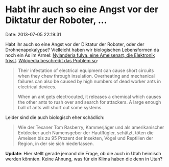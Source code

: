 Habt ihr auch so eine Angst vor der Diktatur der Roboter, \...
==============================================================

Date: 2013-07-05 22:19:31

Habt ihr auch so eine Angst vor der Diktatur der Roboter, oder der
Drohnenapokalypse? Vielleicht haben wir biologischen Lebensformen da
noch ein As im Ärmel: [Nylanderia fulva, eine Ameisenart, die Elektronik
frisst](http://www.faz.net/-gum-7b09c). [Wikipedia beschreibt das
Problem
so](http://en.wikipedia.org/wiki/Rasberry_crazy_ant#Attraction_to_electrical_equipment):

> Their infestation of electrical equipment can cause short circuits
> when they chew through insulation. Overheating and mechanical failures
> can also be caused by high numbers of dead worker ants in electrical
> devices.
>
> When an ant gets electrocuted, it releases a chemical which causes the
> other ants to rush over and search for attackers. A large enough ball
> of ants will short out some systems.

Leider sind die auch biologisch eher schädlich:

> Wie der Texaner Tom Rasberry, Kammerjäger und als amerikanischer
> Entdecker auch Namensgeber der Hautflügler, schätzt, töten die Ameisen
> bis zu 95 Prozent der Insekten, Vögel und Reptilien der Region, in der
> sie sich niederlassen.

**Update**: Hier stellt gerade jemand die Frage, ob die auch in Utah
heimisch werden könnten. Keine Ahnung, was für ein Klima haben die denn
in Utah?
